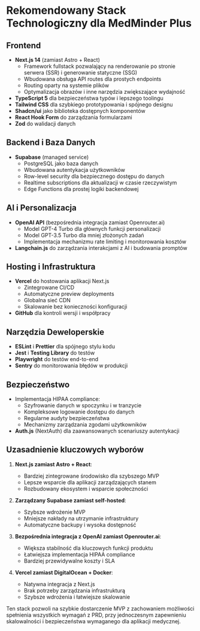 # Rekomendowany Stack Technologiczny dla MedMinder Plus

## Frontend
- **Next.js 14** (zamiast Astro + React)
  - Framework fullstack pozwalający na renderowanie po stronie serwera (SSR) i generowanie statyczne (SSG)
  - Wbudowana obsługa API routes dla prostych endpoints
  - Routing oparty na systemie plików
  - Optymalizacja obrazów i inne narzędzia zwiększające wydajność
- **TypeScript 5** dla bezpieczeństwa typów i lepszego toolingu
- **Tailwind CSS** dla szybkiego prototypowania i spójnego designu
- **Shadcn/ui** jako biblioteka dostępnych komponentów
- **React Hook Form** do zarządzania formularzami
- **Zod** do walidacji danych

## Backend i Baza Danych
- **Supabase** (managed service)
  - PostgreSQL jako baza danych
  - Wbudowana autentykacja użytkowników
  - Row-level security dla bezpiecznego dostępu do danych
  - Realtime subscriptions dla aktualizacji w czasie rzeczywistym
  - Edge Functions dla prostej logiki backendowej

## AI i Personalizacja
- **OpenAI API** (bezpośrednia integracja zamiast Openrouter.ai)
  - Model GPT-4 Turbo dla głównych funkcji personalizacji
  - Model GPT-3.5 Turbo dla mniej złożonych zadań
  - Implementacja mechanizmu rate limiting i monitorowania kosztów
- **Langchain.js** do zarządzania interakcjami z AI i budowania promptów

## Hosting i Infrastruktura
- **Vercel** do hostowania aplikacji Next.js
  - Zintegrowane CI/CD
  - Automatyczne preview deployments
  - Globalna sieć CDN
  - Skalowanie bez konieczności konfiguracji
- **GitHub** dla kontroli wersji i współpracy

## Narzędzia Deweloperskie
- **ESLint** i **Prettier** dla spójnego stylu kodu
- **Jest** i **Testing Library** do testów
- **Playwright** do testów end-to-end
- **Sentry** do monitorowania błędów w produkcji

## Bezpieczeństwo
- Implementacja HIPAA compliance:
  - Szyfrowanie danych w spoczynku i w tranzycie
  - Kompleksowe logowanie dostępu do danych
  - Regularne audyty bezpieczeństwa
  - Mechanizmy zarządzania zgodami użytkowników
- **Auth.js** (NextAuth) dla zaawansowanych scenariuszy autentykacji

## Uzasadnienie kluczowych wyborów

1. **Next.js zamiast Astro + React**:
   - Bardziej zintegrowane środowisko dla szybszego MVP
   - Lepsze wsparcie dla aplikacji zarządzających stanem
   - Rozbudowany ekosystem i wsparcie społeczności

2. **Zarządzany Supabase zamiast self-hosted**:
   - Szybsze wdrożenie MVP
   - Mniejsze nakłady na utrzymanie infrastruktury
   - Automatyczne backupy i wysoka dostępność

3. **Bezpośrednia integracja z OpenAI zamiast Openrouter.ai**:
   - Większa stabilność dla kluczowych funkcji produktu
   - Łatwiejsza implementacja HIPAA compliance
   - Bardziej przewidywalne koszty i SLA

4. **Vercel zamiast DigitalOcean + Docker**:
   - Natywna integracja z Next.js
   - Brak potrzeby zarządzania infrastrukturą
   - Szybsze wdrożenia i łatwiejsze skalowanie

Ten stack pozwoli na szybkie dostarczenie MVP z zachowaniem możliwości spełnienia wszystkich wymagań z PRD, przy jednoczesnym zapewnieniu skalowalności i bezpieczeństwa wymaganego dla aplikacji medycznej.
